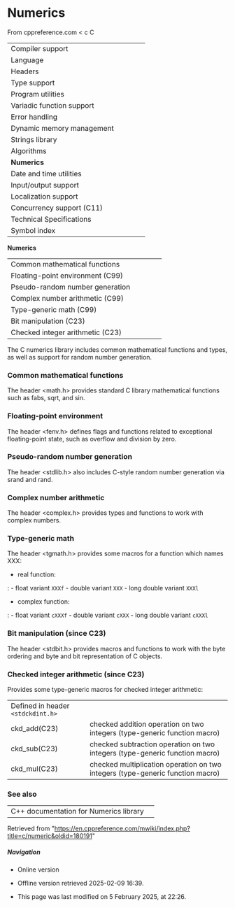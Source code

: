 # Numerics

From cppreference.com
< c
 C

|  |  |  |  |  |
| --- | --- | --- | --- | --- |
| Compiler support | | | | |
| Language | | | | |
| Headers | | | | |
| Type support | | | | |
| Program utilities | | | | |
| Variadic function support | | | | |
| Error handling | | | | |
| Dynamic memory management | | | | |
| Strings library | | | | |
| Algorithms | | | | |
| ****Numerics**** | | | | |
| Date and time utilities | | | | |
| Input/output support | | | | |
| Localization support | | | | |
| Concurrency support (C11) | | | | |
| Technical Specifications | | | | |
| Symbol index | | | | |

 ****Numerics****

|  |  |  |  |  |
| --- | --- | --- | --- | --- |
| Common mathematical functions | | | | |
| Floating-point environment (C99) | | | | |
| Pseudo-random number generation | | | | |
| Complex number arithmetic (C99) | | | | |
| Type-generic math (C99) | | | | |
| Bit manipulation (C23) | | | | |
| Checked integer arithmetic (C23) | | | | |

The C numerics library includes common mathematical functions and types, as well as support for random number generation.

### Common mathematical functions

The header <math.h> provides standard C library mathematical functions such as fabs, sqrt, and sin.

### Floating-point environment

The header <fenv.h> defines flags and functions related to exceptional floating-point state, such as overflow and division by zero.

### Pseudo-random number generation

The header <stdlib.h> also includes C-style random number generation via srand and rand.

### Complex number arithmetic

The header <complex.h> provides types and functions to work with complex numbers.

### Type-generic math

The header <tgmath.h> provides some macros for a function which names XXX:

- real function:

:   - float variant `XXXf`
    - double variant `XXX`
    - long double variant `XXXl`

- complex function:

:   - float variant `cXXXf`
    - double variant `cXXX`
    - long double variant `cXXXl`

### Bit manipulation (since C23)

The header <stdbit.h> provides macros and functions to work with the byte ordering and byte and bit representation of C objects.

### Checked integer arithmetic (since C23)

Provides some type-generic macros for checked integer arithmetic:

|  |  |
| --- | --- |
| Defined in header `<stdckdint.h>` | |
| ckd_add(C23) | checked addition operation on two integers (type-generic function macro) |
| ckd_sub(C23) | checked subtraction operation on two integers (type-generic function macro) |
| ckd_mul(C23) | checked multiplication operation on two integers (type-generic function macro) |

### See also

|  |  |
| --- | --- |
| C++ documentation for Numerics library | |

Retrieved from "<https://en.cppreference.com/mwiki/index.php?title=c/numeric&oldid=180191>"

##### Navigation

- Online version
- Offline version retrieved 2025-02-09 16:39.

- This page was last modified on 5 February 2025, at 22:26.